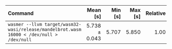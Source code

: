 | Command | Mean [s] | Min [s] | Max [s] | Relative |
|:---|---:|---:|---:|---:|
| `wasmer --llvm target/wasm32-wasi/release/mandelbrot.wasm 16000 < /dev/null > /dev/null` | 5.738 ± 0.043 | 5.707 | 5.850 | 1.00 |
